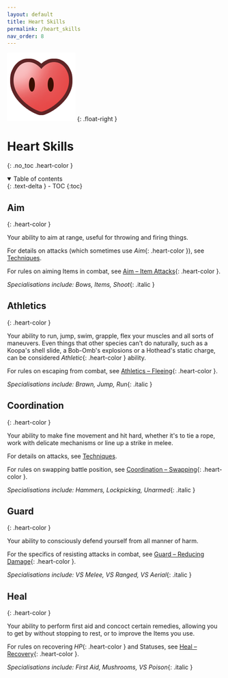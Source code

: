 ```yaml
---
layout: default
title: Heart Skills
permalink: /heart_skills
nav_order: 8
---
```


![](assets/images/icons/heart.png)
{: .float-right }

# Heart Skills
{: .no_toc .heart-color }

<details open markdown="block">
  <summary>
    Table of contents
  </summary>
  {: .text-delta }
- TOC
{:toc}
</details>

## Aim
{: .heart-color }

Your ability to aim at range, useful for throwing and firing things.

For details on attacks (which sometimes use *Aim*{: .heart-color }), see [Techniques](TODO:LINK).

For rules on aiming Items in combat, see [Aim – Item Attacks](TODO:LINK){: .heart-color }.

*Specialisations include: Bows, Items, Shoot*{: .italic }

## Athletics
{: .heart-color }

Your ability to run, jump, swim, grapple, flex your muscles and all sorts of maneuvers. Even things that other species can't do naturally, such as a Koopa's shell slide, a Bob-Omb's explosions or a Hothead's static charge, can be considered *Athletic*{: .heart-color } ability.

For rules on escaping from combat, see [Athletics – Fleeing](TODO:LINK){: .heart-color }.

*Specialisations include: Brawn, Jump, Run*{: .italic }

## Coordination
{: .heart-color }

Your ability to make fine movement and hit hard, whether it's to tie a rope, work with delicate mechanisms or line up a strike in melee.

For details on attacks, see [Techniques](TODO:LINK).

For rules on swapping battle position, see [Coordination – Swapping](TODO:LINK){: .heart-color }.

*Specialisations include: Hammers, Lockpicking, Unarmed*{: .italic }

## Guard
{: .heart-color }

Your ability to consciously defend yourself from all manner of harm.

For the specifics of resisting attacks in combat, see [Guard – Reducing Damage](TODO:LINK){: .heart-color }.

*Specialisations include: VS Melee, VS Ranged, VS Aerial*{: .italic }

## Heal
{: .heart-color }

Your ability to perform first aid and concoct certain remedies, allowing you to get by without stopping to rest, or to improve the Items you use.

For rules on recovering *HP*{: .heart-color } and Statuses, see [Heal – Recovery](TODO:LINK){: .heart-color }.

*Specialisations include: First Aid, Mushrooms, VS Poison*{: .italic }